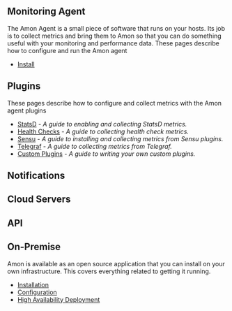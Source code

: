 

## Monitoring Agent 

The Amon Agent is a small piece of software that runs on your hosts. Its job is to collect metrics and bring them to Amon so that you can do something useful with your monitoring and performance data. These pages describe how to configure and run the Amon agent

* [Install](agent#install)

## Plugins

These pages describe how to configure and collect metrics with the Amon agent plugins

* [StatsD](plugins#statsd) - _A guide to enabling and collecting StatsD metrics._
* [Health Checks](plugins#health-checks) - _A guide to collecting health check metrics._
* [Sensu](plugins#sensu) - _A guide to installing and collecting metrics from Sensu plugins._
* [Telegraf](plugins#telegraf) - _A guide to collecting metrics from Telegraf._
* [Custom Plugins](plugins#custom) - _A guide to writing your own custom plugins._

## Notifications

## Cloud Servers

## API

## On-Premise

Amon is available as an open source application that you can install on your own infrastructure. This covers everything related to getting it running.

* [Installation](onpremise/install.md) 
* [Configuration](onpremise/configuration.md) 
* [High Availability Deployment](onpremise/ha.md)
